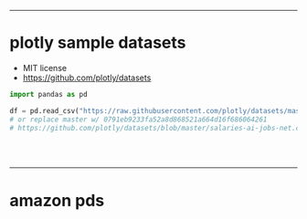 


----
# plotly sample datasets
- MIT license
- https://github.com/plotly/datasets



```python
import pandas as pd

df = pd.read_csv("https://raw.githubusercontent.com/plotly/datasets/master/salaries-ai-jobs-net.csv")
# or replace master w/ 0791eb9233fa52a8d868521a664d16f686064261
# https://github.com/plotly/datasets/blob/master/salaries-ai-jobs-net.csv


```



<br />
<br />

----
# amazon pds






